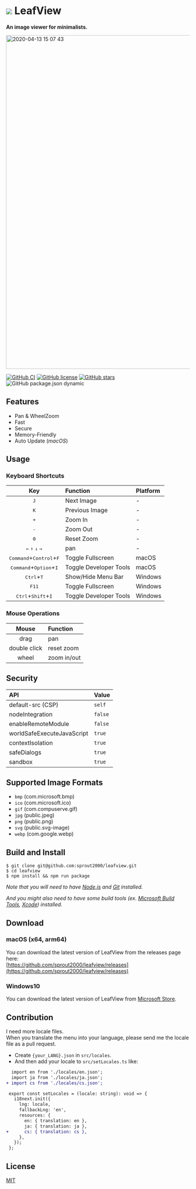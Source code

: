 # <img src="https://user-images.githubusercontent.com/52094761/83928161-b67afd00-a7c9-11ea-99c4-190121bfaf6f.png"> LeafView

**An image viewer for minimalists.**

<img width="912" alt="2020-04-13 15 07 43" src="https://user-images.githubusercontent.com/52094761/79097565-037abe00-7d9b-11ea-9f38-5a9e995792d8.png">

[![GitHub CI](https://github.com/sprout2000/leafview/workflows/GitHub%20CI/badge.svg)](https://github.com/sprout2000/leafview/actions?query=workflow%3A%22GitHub+CI%22)
[![GitHub license](https://img.shields.io/github/license/sprout2000/leafview)](https://github.com/sprout2000/leafview/blob/master/LICENSE.md)
[![GitHub stars](https://img.shields.io/github/stars/sprout2000/leafview)](https://github.com/sprout2000/leafview/stargazers)
![GitHub package.json dynamic](https://img.shields.io/github/package-json/keywords/sprout2000/leafview)

## Features

- Pan & WheelZoom
- Fast
- Secure
- Memory-Friendly
- Auto Update (_macOS_)

## Usage

### Keyboard Shortcuts

|                                     Key                                     | Function               | Platform |
| :-------------------------------------------------------------------------: | :--------------------- | :------- |
|                                <kbd>J</kbd>                                 | Next Image             | -        |
|                                <kbd>K</kbd>                                 | Previous Image         | -        |
|                                <kbd>+</kbd>                                 | Zoom In                | -        |
|                                <kbd>-</kbd>                                 | Zoom Out               | -        |
|                                <kbd>0</kbd>                                 | Reset Zoom             | -        |
| <kbd>&#8592;</kbd> <kbd>&#8593;</kbd> <kbd>&#8595;</kbd> <kbd>&#8594;</kbd> | pan                    | -        |
|             <kbd>Command</kbd>+<kbd>Control</kbd>+<kbd>F</kbd>              | Toggle Fullscreen      | macOS    |
|              <kbd>Command</kbd>+<kbd>Option</kbd>+<kbd>I</kbd>              | Toggle Developer Tools | macOS    |
|                        <kbd>Ctrl</kbd>+<kbd>T</kbd>                         | Show/Hide Menu Bar     | Windows  |
|                               <kbd>F11</kbd>                                | Toggle Fullscreen      | Windows  |
|                <kbd>Ctrl</kbd>+<kbd>Shift</kbd>+<kbd>I</kbd>                | Toggle Developer Tools | Windows  |

### Mouse Operations

|    Mouse     | Function    |
| :----------: | :---------- |
|     drag     | pan         |
| double click | reset zoom  |
|    wheel     | zoom in/out |

## Security

| API                        | Value   |
| :------------------------- | :------ |
| default-src (CSP)          | `self`  |
| nodeIntegration            | `false` |
| enableRemoteModule         | `false` |
| worldSafeExecuteJavaScript | `true`  |
| contextIsolation           | `true`  |
| safeDialogs                | `true`  |
| sandbox                    | `true`  |

## Supported Image Formats

- `bmp` (com.microsoft.bmp)
- `ico` (com.microsoft.ico)
- `gif` (com.compuserve.gif)
- `jpg` (public.jpeg)
- `png` (public.png)
- `svg` (public.svg-image)
- `webp` (com.google.webp)

## Build and Install

```
$ git clone git@github.com:sprout2000/leafview.git
$ cd leafview
$ npm install && npm run package
```

_Note that you will need to have [Node.js](https://nodejs.org) and [Git](https://git-scm.com/) installed._

_And you might also need to have some build tools (ex. [Microsoft Build Tools](https://www.microsoft.com/en-us/download/details.aspx?id=48159), [Xcode](https://apps.apple.com/app/xcode/id497799835)) installed._

## Download

### macOS (x64, arm64)

You can download the latest version of LeafView from the releases page here:  
[https://github.com/sprout2000/leafview/releases](https://github.com/sprout2000/leafview/releases)

### Windows10

You can download the latest version of LeafView from [Microsoft Store](https://www.microsoft.com/store/apps/9P870THX6217).

## Contribution

I need more locale files.  
When you translate the menu into your language, please send me the locale file as a pull request.

- Create `{your_LANG}.json` in `src/locales`.
- And then add your locale to `src/setLocales.ts` like:

```diff
  import en from './locales/en.json';
  import ja from './locales/ja.json';
+ import cs from './locales/cs.json';

 export const setLocales = (locale: string): void => {
   i18next.init({
     lng: locale,
     fallbackLng: 'en',
     resources: {
       en: { translation: en },
       ja: { translation: ja },
+      cs: { translation: cs },
     },
   });
 };
```

## License

[MIT](https://github.com/sprout2000/leafview/blob/master/LICENSE.md)
